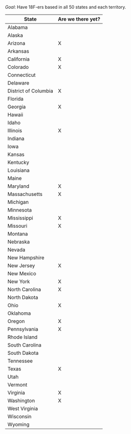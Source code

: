 
*Goal*:  Have 18F-ers based in all 50 states and each territory.  


| State | Are we there yet?  | 
|---|---|
| Alabama  |   |
| Alaska  |   |
| Arizona  | X  |
| Arkansas  |   |
| California  | X  |
| Colorado  | X  |
| Connecticut  |   |
| Delaware  |   |
| District of Columbia  | X  |
| Florida  |   |
| Georgia  |  X |
| Hawaii  |   |
| Idaho  |   |
| Illinois  | X  |
| Indiana  |   |
| Iowa  |   |
| Kansas  |   |
| Kentucky  |   |
| Louisiana  |   |
| Maine  |   |
| Maryland  |  X |
| Massachusetts  | X  |
| Michigan  |   |
| Minnesota  |   |
| Mississippi  |  X |
| Missouri  | X  |
| Montana  |   |
| Nebraska  |   |
| Nevada  |   |
| New Hampshire |   | 
| New Jersey  |  X |
| New Mexico  |   |
| New York  |  X |
| North Carolina  | X  |
| North Dakota  |   |
| Ohio  | X  |
| Oklahoma  |   |
| Oregon  | X  |
| Pennsylvania  |  X |
| Rhode Island  |   |
| South Carolina  |   |
| South Dakota  |   |
| Tennessee  |   |
| Texas  | X  |
| Utah  |   |
| Vermont  |   |
| Virginia  | X  |
| Washington  | X  |
| West Virginia  |   |
| Wisconsin  |   |
| Wyoming |   |
